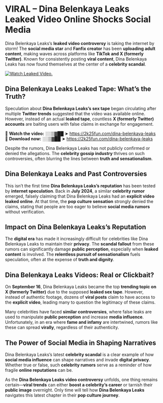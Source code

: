 # VIRAL – Dina Belenkaya Leaks Leaked Video Online Shocks Social Media 

Dina Belenkaya Leaks’s **leaked video controversy** is taking the internet by storm! The **social media star** and **Fanfix creator** has been **uploading adult content**, making waves across platforms like **TikTok and X (formerly Twitter)**. Known for consistently posting **viral content**, Dina Belenkaya Leaks has now found themselves at the center of a **celebrity scandal**.  

[![Watch Leaked Video.](https://miro.medium.com/v2/resize:fit:828/format:webp/1*cilzJN44JGOrTw9NJCrNHA.gif "Watch Leaked Video")](https://2k25fun.com/dina-belenkaya-leaks)

## **Dina Belenkaya Leaks Leaked Tape: What’s the Truth?**  
Speculation about **Dina Belenkaya Leaks’s sex tape** began circulating after multiple **Twitter trends** suggested that the video was available online. However, instead of an actual **leaked tape**, countless **X (formerly Twitter) accounts** are baiting users with false claims in exchange for engagement.  

🔹 **Watch the video:** ░░▒▓██ ➤ https://2k25fun.com/dina-belenkaya-leaks  
🔹 **Download now:** ░░▒▓██ ➤ https://2k25fun.com/dina-belenkaya-leaks  

Despite the rumors, Dina Belenkaya Leaks has not publicly confirmed or denied the allegations. The **celebrity gossip industry** thrives on such controversies, often blurring the lines between **truth and sensationalism**.  

## **Dina Belenkaya Leaks and Past Controversies**  
This isn’t the first time **Dina Belenkaya Leaks’s reputation** has been tested by **internet speculation**. Back in **July 2024**, a similar **celebrity rumor** emerged, falsely claiming that Dina Belenkaya Leaks had an **explicit video leaked online**. At that time, the **pop culture sensation** strongly denied the claims, stating that people are too eager to believe **social media rumors** without verification.  

## **Impact on Dina Belenkaya Leaks’s Reputation**  
The **digital era** has made it increasingly difficult for celebrities like Dina Belenkaya Leaks to maintain their **privacy**. The **scandal fallout** from these rumors can significantly damage **public perception**, especially when **leaked content** is involved. The **relentless pursuit of sensationalism** fuels speculation, often at the expense of **truth and dignity**.  

## **Dina Belenkaya Leaks Videos: Real or Clickbait?**  
On **September 16**, Dina Belenkaya Leaks became the top **trending topic on X (formerly Twitter)** due to the supposed **leaked sex tape**. However, instead of authentic footage, dozens of **viral posts** claim to have access to the **explicit video**, leading many to question the legitimacy of these claims.  

Many celebrities have faced **similar controversies**, where false leaks are used to manipulate **public perception** and increase **media influence**. Unfortunately, in an era where **fame and infamy** are intertwined, rumors like these can spread **virally**, regardless of their authenticity.  

## **The Power of Social Media in Shaping Narratives**  
Dina Belenkaya Leaks’s latest **celebrity scandal** is a clear example of how **social media influence** can shape narratives and invade **digital privacy**. Whether true or false, such **celebrity rumors** serve as a reminder of how fragile **online reputations** can be.  

As the **Dina Belenkaya Leaks video controversy** unfolds, one thing remains certain—**viral trends** can either **boost a celebrity’s career** or tarnish their **public image** overnight. Only time will tell how **Dina Belenkaya Leaks** navigates this latest chapter in their **pop culture journey**. 